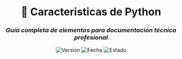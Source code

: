 <div align="center">

# 🎯 Caracteristicas de Python

### *Guía completa de elementos para documentación técnica profesional*

![Version](https://img.shields.io/badge/Versión-2.0-blue?style=for-the-badge)
![Fecha](https://img.shields.io/badge/Fecha-2025--01--23-green?style=for-the-badge)
![Estado](https://img.shields.io/badge/Estado-Mejorada-success?style=for-the-badge)

</div>
